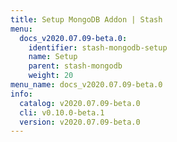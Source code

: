```yaml
---
title: Setup MongoDB Addon | Stash
menu:
  docs_v2020.07.09-beta.0:
    identifier: stash-mongodb-setup
    name: Setup
    parent: stash-mongodb
    weight: 20
menu_name: docs_v2020.07.09-beta.0
info:
  catalog: v2020.07.09-beta.0
  cli: v0.10.0-beta.1
  version: v2020.07.09-beta.0
---
```


